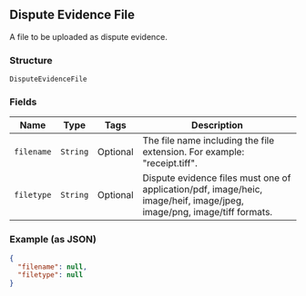 ## Dispute Evidence File

A file to be uploaded as dispute evidence.

### Structure

`DisputeEvidenceFile`

### Fields

| Name | Type | Tags | Description |
|  --- | --- | --- | --- |
| `filename` | `String` | Optional | The file name including the file extension. For example: "receipt.tiff". |
| `filetype` | `String` | Optional | Dispute evidence files must one of application/pdf, image/heic, image/heif, image/jpeg, image/png, image/tiff formats. |

### Example (as JSON)

```json
{
  "filename": null,
  "filetype": null
}
```

